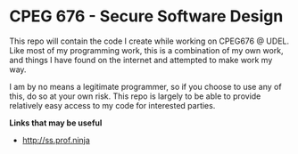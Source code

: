 # CPEG 676 - Secure Software Design

This repo will contain the code I create while working on CPEG676 @ UDEL.
Like most of my programming work, this is a combination of my own work, and things I have found on the internet and attempted to make work my way.

I am by no means a legitimate programmer, so if you choose to use any of this, do so at your own risk. This repo is largely to be able to provide relatively easy access to my code for interested parties.

**Links that may be useful**
- http://ss.prof.ninja
